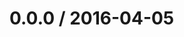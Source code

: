 <!--remark setext-->

<!--lint disable no-multiple-toplevel-headings-->

0.0.0 / 2016-04-05
==================
